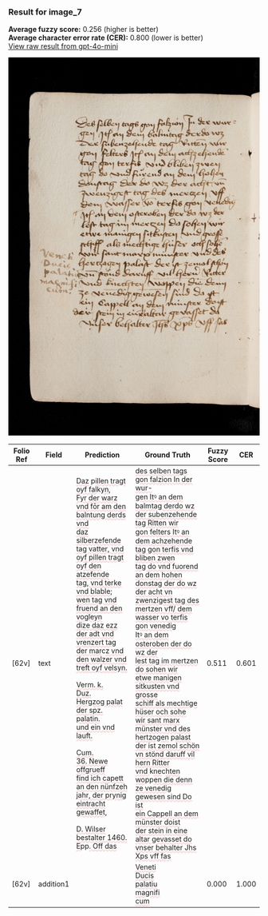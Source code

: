 ### Result for image_7
**Average fuzzy score:** 0.256 (higher is better)<br>**Average character error rate (CER):** 0.800 (lower is better)<br>[View raw result from gpt-4o-mini](https://github.com/RISE-UNIBAS/humanities_data_benchmark/blob/main/results/2025-10-24/T0276/request_T0276_image_7.json)

<img src="https://github.com/RISE-UNIBAS/humanities_data_benchmark/blob/main/benchmarks/medieval_manuscripts/images/image_7.jpg?raw=true" alt="image_7" width="800px">

<style>
.diff { text-decoration: underline; text-decoration-color: #ffcccc; text-decoration-style: wavy; }
</style>

| Folio Ref | Field | Prediction | Ground Truth | Fuzzy Score | CER |
|-----------|-------|------------|--------------|-------------|-----|
| [62v] | text | <span class="diff">Daz</span> p<span class="diff">illen tragt oyf fal</span>k<span class="diff">yn, <br>Fyr der warz<br> vnd fōr am den balntung derds vnd <br>daz silberzefende tag vatter, vnd <br>oyf pillen tragt oyf den atzefende<br> tag, vnd terke vnd blable; <br>wen tag vnd fruend an den vogleyn<br> dize daz ezz der adt vnd<br> vrenzert tag der mar</span>c<span class="diff">z vnd<br> den walzer vnd treft oyf velsyn.<br><br>Verm. k. <br>Duz. <br>Hergzog palat der spz. <br>palatin. <br>und ein vnd lauft. <br><br>Cum. <br>36. Newe offgrueff <br>find ich capett an den nünfzeh<br> jahr, der prynig eintracht gewaffet, <br><br>D. Wilser bestalter 1460. E</span>pp<span class="diff">. Off das</span> | <span class="diff">des selben tags gon falzion In der wur-<br> gen Itꝰ an dem balmtag derdo wz<br> der subenzehende tag Ritten wir<br> gon felters Itꝰ an dem achzehende<br> tag gon terfis vnd bliben zwen<br> tag do vnd fuorend an dem hohen<br> donstag der do wz der acht vn<br> zwenzigest tag des mertzen vff/ dem wasser vo terfis gon venedig<br> Itꝰ an dem osteroben der do wz der<br> lest tag im mertzen do sohen wir<br> etwe manigen sitkusten vnd grosse<br> schiff als mechtige hüser och sohe<br> wir sant marx münster vnd des<br> hertzogen</span> p<span class="diff">alast der ist zemol schön<br> vn stönd daruff vil hern Ritter<br> vnd </span>k<span class="diff">ne</span>c<span class="diff">hten wo</span>pp<span class="diff">en die denn<br> ze venedig gewesen sind Do ist<br> ein Cappell an dem münster doist<br> der stein in eine altar gevasset do<br> vnser behalter Jhs Xps vff fas</span> | 0.511 | 0.601 |
| [62v] | addition1 |  | <span class="diff">Veneti<br> Ducis<br> palatiu<br> magnifi<br> cum</span> | 0.000 | 1.000 |
